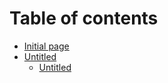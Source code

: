 # Table of contents

* [Initial page](README.md)
* [Untitled](untitled/README.md)
  * [Untitled](untitled/untitled.md)


